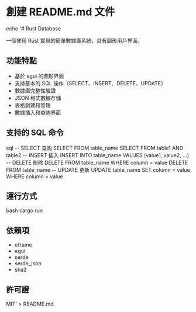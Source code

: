 # 創建 README.md 文件
echo '# Rust Database

一個使用 Rust 實現的簡單數據庫系統，具有圖形用戶界面。

## 功能特點

- 基於 egui 的圖形界面
- 支持基本的 SQL 操作（SELECT、INSERT、DELETE、UPDATE）
- 數據庫完整性驗證
- JSON 格式數據存儲
- 表格創建和管理
- 數據插入和查詢界面

## 支持的 SQL 命令
sql
-- SELECT 查詢
SELECT FROM table_name
SELECT FROM table1 AND table2
-- INSERT 插入
INSERT INTO table_name VALUES (value1, value2, ...)
-- DELETE 刪除
DELETE FROM table_name WHERE column = value
DELETE FROM table_name
-- UPDATE 更新
UPDATE table_name SET column = value WHERE column = value
## 運行方式
bash
cargo run

## 依賴項

- eframe
- egui
- serde
- serde_json
- sha2

## 許可證

MIT' > README.md

